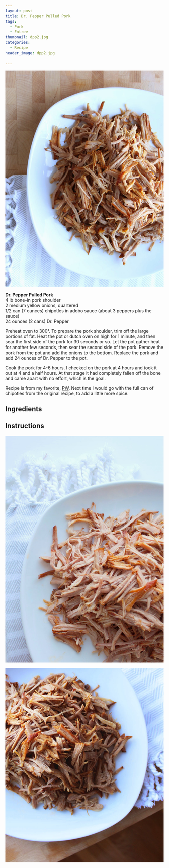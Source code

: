 ```yaml
---
layout: post
title: Dr. Pepper Pulled Pork
tags:
  - Pork
  - Entree
thumbnail: dpp2.jpg
categories:
  - Recipe
header_image: dpp2.jpg

---
```


![Image of Dr. Pepper Pulled Pork.](/upload/dpp2.jpg)

**Dr. Pepper Pulled Pork**  
4 lb bone-in pork shoulder  
2 medium yellow onions, quartered  
1/2 can (7 ounces) chipotles in adobo sauce (about 3 peppers plus the sauce)  
24 ounces (2 cans) Dr. Pepper  
  
Preheat oven to 300°. To prepare the pork shoulder, trim off the large portions of fat. Heat the pot or dutch oven on high for 1 minute, and then sear the first side of the pork for 30 seconds or so. Let the pot gather heat for another few seconds, then sear the second side of the pork. Remove the pork from the pot and add the onions to the bottom. Replace the pork and add 24 ounces of Dr. Pepper to the pot.  
  
Cook the pork for 4-6 hours. I checked on the pork at 4 hours and took it out at 4 and a half hours. At that stage it had completely fallen off the bone and came apart with no effort, which is the goal.  
  
Recipe is from my favorite, [PW](http://thepioneerwoman.com/cooking/2011/03/spicy-dr-pepper-shredded-pork/). Next time I would go with the full can of chipotles from the original recipe, to add a little more spice.

## Ingredients



## Instructions







![Image of Dr. Pepper Pulled Pork.](/upload/dpp3.jpg)

![Image of Dr. Pepper Pulled Pork.](/upload/dpp1.jpg)